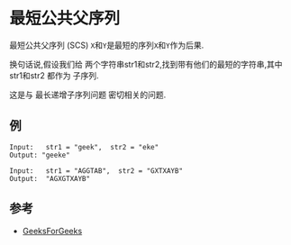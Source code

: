 
# 最短公共父序列

最短公共父序列 (SCS) `X`和`Y`是最短的序列`X`和`Y`作为后果. 

换句话说,假设我们给 两个字符串str1和str2,找到带有他们的最短的字符串,其中 str1和str2 都作为 子序列. 

这是与 最长递增子序列问题 密切相关的问题. 

## 例

    Input:   str1 = "geek",  str2 = "eke"
    Output: "geeke"

    Input:   str1 = "AGGTAB",  str2 = "GXTXAYB"
    Output:  "AGXGTXAYB"

## 参考

-   [GeeksForGeeks](https://www.geeksforgeeks.org/shortest-common-supersequence/)
